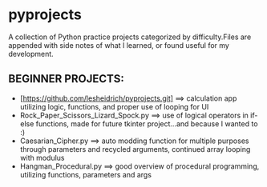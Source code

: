 # pyprojects
A collection of Python practice projects categorized by difficulty.Files are appended with side notes of what I learned, or found useful for my development.

BEGINNER PROJECTS:
------------------
* [https://github.com/lesheidrich/pyprojects.git] ==> calculation app utilizing logic, functions, and proper use of looping for UI
* Rock_Paper_Scissors_Lizard_Spock.py ==> use of logical operators in if-else functions, made for future tkinter project...and because I wanted to :)
* Caesarian_Cipher.py ==> auto modding function for multiple purposes through parameters and recycled arguments, continued array looping with modulus
* Hangman_Procedural.py  ==> good overview of procedural programming, utilizing functions, parameters and args
